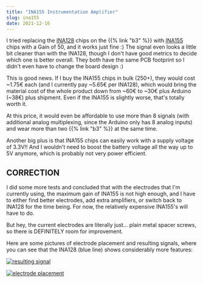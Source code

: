 ```yaml
---
title: "INA155 Instrumentation Amplifier"
slug: ina155
date: 2021-12-16
---
```


I tried replacing the [INA128](https://www.ti.com/product/INA128) chips on the
{{% link "b3" %}} with [INA155](https://www.ti.com/product/INA155) chips
with a Gain of 50, and it works just fine :) The signal even looks a little bit
cleaner than with the INA128, though I don't have good metrics to decide which
one is better overall.  They both have the same PCB footprint so I didn't even
have to change the board design :)

This is good news.  If I buy the INA155 chips in bulk (250+), they would cost
~1.75€ each (and I currently pay ~5.65€ per INA128), which would bring the
material cost of the whole product down from ~60€&nbsp;to&nbsp;~30€ plus
Arduino (~38€) plus shipment.  Even if the INA155 is slightly worse, that's
totally worth it.

At this price, it would even be affordable to use more than 8 signals (with
additional analog multiplexing, since the Arduino only has 8 analog inputs)
and wear more than two {{% link "b3" %}} at the same time.

Another big plus is that INA155 chips can easily work with a supply voltage of
3.3V!!  And I wouldn't need to boost the battery voltage all the way up to 5V
anymore, which is probably not very power efficient.

## CORRECTION

I did some more tests and concluded that with the electrodes that I'm currently
using, the maximum gain of INA155 is not high enough, and I have to
either find better electrodes, add extra amplifiers, or switch back to INA128
for the time being.  For now, the relatively expensive INA155's will have to
do.

But hey, the current electrodes are literally just... plain metal spacer
screws, so there is DEFINITELY room for improvement.

Here are some pictures of electrode placement and resulting signals, where you
can see that the INA128 (blue line) shows considerably more features:

[![resulting signal](/img/blog/2021-12-17_193758.png)](/img/blog/2021-12-17_193758.png)

[![electrode placement](/img/blog/2021-12-17-193902.jpg)](/img/blog/2021-12-17-193902.jpg)
